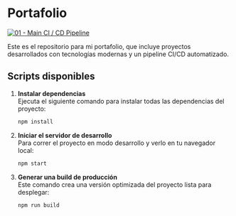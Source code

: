 # Portafolio

[![01 - Main CI / CD Pipeline](https://github.com/KBGR55/PORTAFOLIO/actions/workflows/main.yml/badge.svg)](https://github.com/KBGR55/PORTAFOLIO/actions/workflows/main.yml)

Este es el repositorio para mi portafolio, que incluye proyectos desarrollados con tecnologías modernas y un pipeline CI/CD automatizado.

## Scripts disponibles  

1. **Instalar dependencias**  
   Ejecuta el siguiente comando para instalar todas las dependencias del proyecto:  
   ```bash
   npm install
   ```

2. **Iniciar el servidor de desarrollo**  
   Para correr el proyecto en modo desarrollo y verlo en tu navegador local:  
   ```bash
   npm start
   ```

3. **Generar una build de producción**  
   Este comando crea una versión optimizada del proyecto lista para desplegar:  
   ```bash
   npm run build
   ```